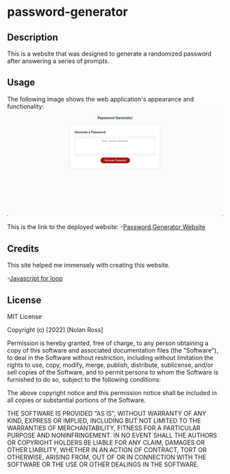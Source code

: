 # password-generator

## Description
This is a website that was designed to generate a randomized password after answering a series of prompts. 


## Usage

The following image shows the web application's appearance and functionality:
![Password Generator Screenshot](./assets/images/screenshot.png)

This is the link to the deployed website:
-[Password Generator Website](https://beefbones.github.io/password-generator/)

## Credits

This site helped me immensely with creating this website.

-[Javascript for loop](https://www.codegrepper.com/code-examples/javascript/frameworks/jquery/how+to+create+a+for+loop+for+a+random+password+generator+javascript)



## License

MIT License

Copyright (c) [2022] [Nolan Ross]

Permission is hereby granted, free of charge, to any person obtaining a copy
of this software and associated documentation files (the "Software"), to deal
in the Software without restriction, including without limitation the rights
to use, copy, modify, merge, publish, distribute, sublicense, and/or sell
copies of the Software, and to permit persons to whom the Software is
furnished to do so, subject to the following conditions:

The above copyright notice and this permission notice shall be included in all
copies or substantial portions of the Software.

THE SOFTWARE IS PROVIDED "AS IS", WITHOUT WARRANTY OF ANY KIND, EXPRESS OR
IMPLIED, INCLUDING BUT NOT LIMITED TO THE WARRANTIES OF MERCHANTABILITY,
FITNESS FOR A PARTICULAR PURPOSE AND NONINFRINGEMENT. IN NO EVENT SHALL THE
AUTHORS OR COPYRIGHT HOLDERS BE LIABLE FOR ANY CLAIM, DAMAGES OR OTHER
LIABILITY, WHETHER IN AN ACTION OF CONTRACT, TORT OR OTHERWISE, ARISING FROM,
OUT OF OR IN CONNECTION WITH THE SOFTWARE OR THE USE OR OTHER DEALINGS IN THE
SOFTWARE.
